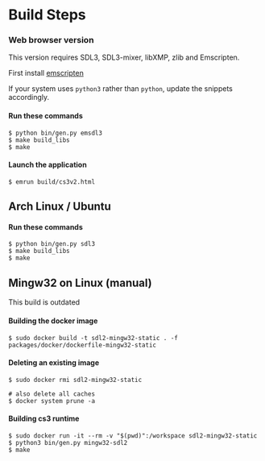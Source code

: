 # Build Steps

### Web browser version

This version requires SDL3, SDL3-mixer, libXMP, zlib and Emscripten.

First install [emscripten](https://emscripten.org/index.html)

If your system uses `python3` rather than `python`, update
the snippets accordingly.

#### Run these commands

```
$ python bin/gen.py emsdl3
$ make build_libs
$ make
```

#### Launch the application

```
$ emrun build/cs3v2.html
```

## Arch Linux / Ubuntu

#### Run these commands

```
$ python bin/gen.py sdl3
$ make build_libs
$ make
```

## Mingw32 on Linux (manual)

This build is outdated

#### Building the docker image

```
$ sudo docker build -t sdl2-mingw32-static . -f packages/docker/dockerfile-mingw32-static
```

#### Deleting an existing image

```
$ sudo docker rmi sdl2-mingw32-static

# also delete all caches
$ docker system prune -a
```

#### Building cs3 runtime

```
$ sudo docker run -it --rm -v "$(pwd)":/workspace sdl2-mingw32-static
$ python3 bin/gen.py mingw32-sdl2
$ make
```
